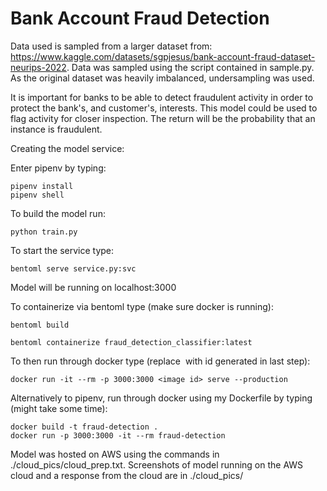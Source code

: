 # Bank Account Fraud Detection
Data used is sampled from a larger dataset from: https://www.kaggle.com/datasets/sgpjesus/bank-account-fraud-dataset-neurips-2022.
Data was sampled using the script contained in sample.py. As the original dataset was heavily imbalanced, undersampling was used.

It is important for banks to be able to detect fraudulent activity in order to protect the bank's, and customer's, interests.
This model could be used to flag activity for closer inspection.
The return will be the probability that an instance is fraudulent.

Creating the model service:

Enter pipenv by typing:

	pipenv install
	pipenv shell

To build the model run:

	python train.py

To start the service type:

	bentoml serve service.py:svc

Model will be running on localhost:3000

To containerize via bentoml type (make sure docker is running):

	bentoml build

	bentoml containerize fraud_detection_classifier:latest

To then run through docker type (replace <image id> with id generated in last step):

	docker run -it --rm -p 3000:3000 <image id> serve --production

Alternatively to pipenv, run through docker using my Dockerfile by typing (might take some time):

	docker build -t fraud-detection .
	docker run -p 3000:3000 -it --rm fraud-detection

Model was hosted on AWS using the commands in ./cloud_pics/cloud_prep.txt.
Screenshots of model running on the AWS cloud and a response from the cloud are in ./cloud_pics/
